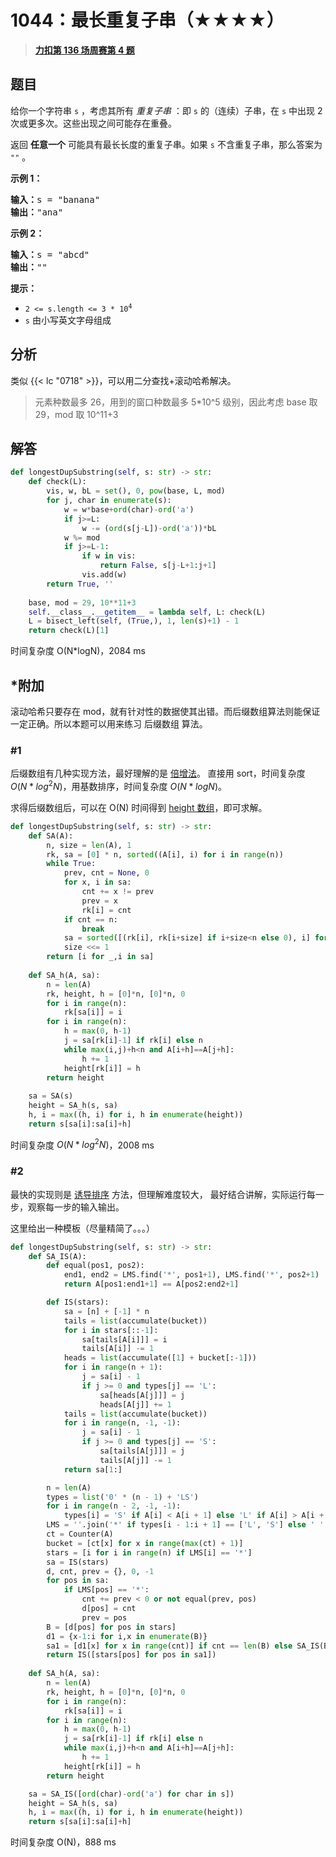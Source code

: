 # 1044：最长重复子串（★★★★）


> <u>**[力扣第 136 场周赛第 4 题](https://leetcode.cn/problems/longest-duplicate-substring/)**</u>

## 题目

<p>给你一个字符串 <code>s</code> ，考虑其所有 <em>重复子串</em> ：即 <code>s</code> 的（连续）子串，在 <code>s</code> 中出现 2 次或更多次。这些出现之间可能存在重叠。</p>

<p>返回 <strong>任意一个</strong> 可能具有最长长度的重复子串。如果 <code>s</code> 不含重复子串，那么答案为 <code>""</code> 。</p>



<p><strong>示例 1：</strong></p>

<pre>
<strong>输入：</strong>s = "banana"
<strong>输出：</strong>"ana"
</pre>

<p><strong>示例 2：</strong></p>

<pre>
<strong>输入：</strong>s = "abcd"
<strong>输出：</strong>""
</pre>



<p><strong>提示：</strong></p>

<ul>
<li><code>2 &lt;= s.length &lt;= 3 * 10<sup>4</sup></code></li>
<li><code>s</code> 由小写英文字母组成</li>
</ul>


## 分析

类似 {{< lc "0718" >}}，可以用二分查找+滚动哈希解决。

> 元素种数最多 26，用到的窗口种数最多 5*10^5 级别，因此考虑 base 取 29，mod 取 10^11+3

## 解答

```python
def longestDupSubstring(self, s: str) -> str:
    def check(L):
        vis, w, bL = set(), 0, pow(base, L, mod)
        for j, char in enumerate(s):
            w = w*base+ord(char)-ord('a')
            if j>=L:
                w -= (ord(s[j-L])-ord('a'))*bL
            w %= mod
            if j>=L-1:
                if w in vis:
                    return False, s[j-L+1:j+1]
                vis.add(w)
        return True, ''
    
    base, mod = 29, 10**11+3
    self.__class__.__getitem__ = lambda self, L: check(L)
    L = bisect_left(self, (True,), 1, len(s)+1) - 1
    return check(L)[1]
```
时间复杂度 O(N*logN)，2084 ms

## *附加

滚动哈希只要存在 mod，就有针对性的数据使其出错。而后缀数组算法则能保证一定正确。所以本题可以用来练习 后缀数组 算法。

### #1

后缀数组有几种实现方法，最好理解的是 [倍增法](https://oi-wiki.org/string/sa/#_3)。
直接用 sort，时间复杂度 $O(N * log^2N)$，用基数排序，时间复杂度 $O(N * logN)$。

求得后缀数组后，可以在 O(N) 时间得到 [height 数组](https://oi-wiki.org/string/sa/#height)，即可求解。

```python
def longestDupSubstring(self, s: str) -> str:
    def SA(A):
        n, size = len(A), 1
        rk, sa = [0] * n, sorted((A[i], i) for i in range(n))
        while True:
            prev, cnt = None, 0
            for x, i in sa:
                cnt += x != prev
                prev = x
                rk[i] = cnt
            if cnt == n:
                break
            sa = sorted([(rk[i], rk[i+size] if i+size<n else 0), i] for i in range(n))
            size <<= 1
        return [i for _,i in sa]
    
    def SA_h(A, sa):
        n = len(A)
        rk, height, h = [0]*n, [0]*n, 0
        for i in range(n):
            rk[sa[i]] = i
        for i in range(n):
            h = max(0, h-1)
            j = sa[rk[i]-1] if rk[i] else n
            while max(i,j)+h<n and A[i+h]==A[j+h]:
                h += 1
            height[rk[i]] = h
        return height
    
    sa = SA(s)
    height = SA_h(s, sa)
    h, i = max((h, i) for i, h in enumerate(height))
    return s[sa[i]:sa[i]+h]
```
时间复杂度 $O(N * log^2N)$，2008 ms

### #2

最快的实现则是 [诱导排序](https://riteme.site/blog/2016-6-19/sais.html) 方法，但理解难度较大，
最好结合讲解，实际运行每一步，观察每一步的输入输出。

这里给出一种模板（尽量精简了。。。）

```python
def longestDupSubstring(self, s: str) -> str:
    def SA_IS(A):
        def equal(pos1, pos2):
            end1, end2 = LMS.find('*', pos1+1), LMS.find('*', pos2+1)
            return A[pos1:end1+1] == A[pos2:end2+1]

        def IS(stars):
            sa = [n] + [-1] * n
            tails = list(accumulate(bucket))
            for i in stars[::-1]:
                sa[tails[A[i]]] = i
                tails[A[i]] -= 1
            heads = list(accumulate([1] + bucket[:-1]))
            for i in range(n + 1):
                j = sa[i] - 1
                if j >= 0 and types[j] == 'L':
                    sa[heads[A[j]]] = j
                    heads[A[j]] += 1
            tails = list(accumulate(bucket))
            for i in range(n, -1, -1):
                j = sa[i] - 1
                if j >= 0 and types[j] == 'S':
                    sa[tails[A[j]]] = j
                    tails[A[j]] -= 1
            return sa[1:]

        n = len(A)
        types = list('0' * (n - 1) + 'LS')
        for i in range(n - 2, -1, -1):
            types[i] = 'S' if A[i] < A[i + 1] else 'L' if A[i] > A[i + 1] else types[i + 1]
        LMS = ''.join('*' if types[i - 1:i + 1] == ['L', 'S'] else ' ' for i in range(n + 1))
        ct = Counter(A)
        bucket = [ct[x] for x in range(max(ct) + 1)]
        stars = [i for i in range(n) if LMS[i] == '*']
        sa = IS(stars)
        d, cnt, prev = {}, 0, -1
        for pos in sa:
            if LMS[pos] == '*':
                cnt += prev < 0 or not equal(prev, pos)
                d[pos] = cnt
                prev = pos
        B = [d[pos] for pos in stars]
        d1 = {x-1:i for i,x in enumerate(B)}
        sa1 = [d1[x] for x in range(cnt)] if cnt == len(B) else SA_IS(B)
        return IS([stars[pos] for pos in sa1])
    
    def SA_h(A, sa):
        n = len(A)
        rk, height, h = [0]*n, [0]*n, 0
        for i in range(n):
            rk[sa[i]] = i
        for i in range(n):
            h = max(0, h-1)
            j = sa[rk[i]-1] if rk[i] else n
            while max(i,j)+h<n and A[i+h]==A[j+h]:
                h += 1
            height[rk[i]] = h
        return height

    sa = SA_IS([ord(char)-ord('a') for char in s])
    height = SA_h(s, sa)
    h, i = max((h, i) for i, h in enumerate(height))
    return s[sa[i]:sa[i]+h]
```
时间复杂度 O(N)，888 ms
